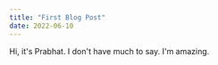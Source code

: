 ```yaml
---
title: "First Blog Post"
date: 2022-06-10
---
```

Hi, it's Prabhat. I don't have much to say. I'm amazing.
